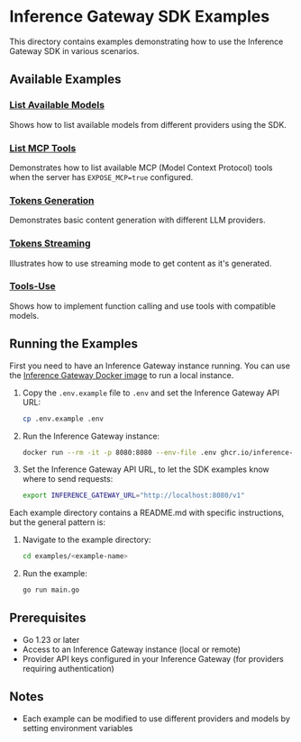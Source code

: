 # Inference Gateway SDK Examples

This directory contains examples demonstrating how to use the Inference Gateway SDK in various scenarios.

## Available Examples

### [List Available Models](models/)

Shows how to list available models from different providers using the SDK.

### [List MCP Tools](list-tools/)

Demonstrates how to list available MCP (Model Context Protocol) tools when the server has `EXPOSE_MCP=true` configured.

### [Tokens Generation](generation/)

Demonstrates basic content generation with different LLM providers.

### [Tokens Streaming](stream/)

Illustrates how to use streaming mode to get content as it's generated.

### [Tools-Use](tools/)

Shows how to implement function calling and use tools with compatible models.

## Running the Examples

First you need to have an Inference Gateway instance running. You can use the [Inference Gateway Docker image](ghcr.io/inference-gateway/inference-gateway) to run a local instance.

1. Copy the `.env.example` file to `.env` and set the Inference Gateway API URL:

    ```sh
    cp .env.example .env
    ```

2. Run the Inference Gateway instance:

    ```sh
    docker run --rm -it -p 8080:8080 --env-file .env ghcr.io/inference-gateway/inference-gateway:latest
    ```

3. Set the Inference Gateway API URL, to let the SDK examples know where to send requests:

    ```sh
    export INFERENCE_GATEWAY_URL="http://localhost:8080/v1"
    ```

Each example directory contains a README.md with specific instructions, but the general pattern is:

1. Navigate to the example directory:

    ```sh
    cd examples/<example-name>
    ```

2. Run the example:
    ```sh
    go run main.go
    ```

## Prerequisites

-   Go 1.23 or later
-   Access to an Inference Gateway instance (local or remote)
-   Provider API keys configured in your Inference Gateway (for providers requiring authentication)

## Notes

-   Each example can be modified to use different providers and models by setting environment variables
